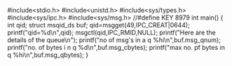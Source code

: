 #include<stdio.h>
#include<unistd.h>
#include<sys/types.h>
#include<sys/ipc.h>
#include<sys/msg.h>
//#define KEY 8979
int main()
{
int qid;
struct msqid_ds buf;
qid=msgget(49,IPC_CREAT|0644);
printf("qid=%d\n",qid);
msgctl(qid,IPC_RMID,NULL);
printf("Here are the details of the queue\n");
printf("no of msg's in a q %hi\n",buf.msg_qnum);
printf("no. of bytes i n q %d\n",buf.msg_cbytes);
printf("max no. pf bytes in q %hi\n",buf.msg_qbytes);
}


